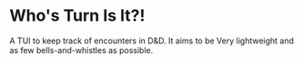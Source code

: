 # Who's Turn Is It?!
A TUI to keep track of encounters in D&D. It aims to be Very lightweight and as few bells-and-whistles as possible.
